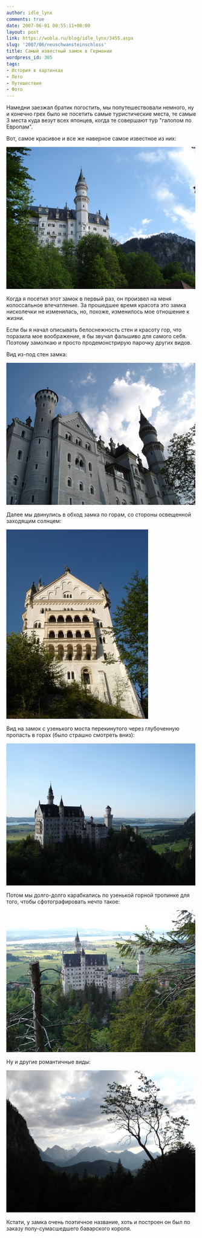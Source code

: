 ```yaml
---
author: idle_lynx
comments: true
date: 2007-06-01 00:55:11+00:00
layout: post
link: https://wobla.ru/blog/idle_lynx/3455.aspx
slug: '2007/06/neuschwansteinschloss'
title: Самый известный замок в Германии
wordpress_id: 385
tags:
- История в картинках
- Лето
- Путешествие
- Фото
---
```


Намедни заезжал братик погостить, мы попутешествовали немного, ну и конечно грех было не посетить самые туристические места, те самые 3 места куда везут всех японцев, когда те совершают тур "галопом по Европам".

Вот, самое красивое и все же наверное самое известное из них:

![Neuschwansteinschloss](images/2007/08/6caa61fd-ad2b-4a2b-88b7-dc11b41bb572.jpg)

Когда я посетил этот замок в первый раз, он произвел на меня колоссальное впечатление. За прошедшее время красота это замка нисколечки не изменилась, но, похоже, изменилось мое отношение к жизни.

Если бы я начал описывать белоснежность стен и красоту гор, что поразила мое воображение, я бы звучал фальшиво для самого себя. Поэтому замолкаю и просто продемонстрирую парочку других видов.

Вид из-под стен замка:

![Neuschwansteinschloss](images/2007/08/c4c68fb5-7579-481c-a9e1-7f6300606516.jpg)

Далее мы двинулись в обход замка по горам, со стороны освещенной заходящим солнцем:

![Neuschwansteinschloss](images/2007/08/5111b5bd-bf77-458d-af54-d03db19f6b37.jpg)

Вид на замок с узенького моста перекинутого через глубоченную пропасть в горах (было страшно смотреть вниз):

![Neuschwansteinschloss - from Marienbruecke](images/2007/08/32c6748b-be86-4662-99e7-96ed21311f0e.jpg)

Потом мы долго-долго карабкались по узенькой горной тропинке для того, чтобы сфотографировать нечто такое:

![Neuschwansteinschloss](images/2007/08/858d3dca-ee2b-41c1-8912-b50de6a11105.jpg)

Ну и другие романтичные виды:

![Neuschwansteinschloss - tree](images/2007/08/2f1d1dbe-7155-493c-9360-7f066701f0a6.jpg)

Кстати, у замка очень поэтичное название, хоть и построен он был по заказу полу-сумасшедшего баварского короля.
